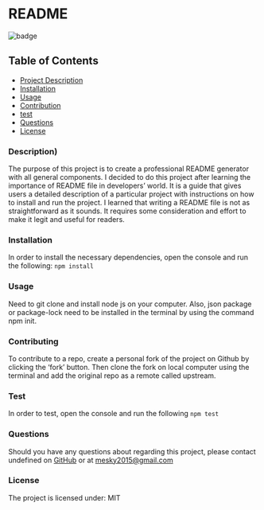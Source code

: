 # README

![badge](https://img.shields.io/badge/license-MIT-blue.svg) 

## Table of Contents

- [Project Description](#description)
- [Installation](#installation)
- [Usage](#usage)
- [Contribution](#contributing)
- [test](#test)     
- [Questions](#questions)
- [License](#license)


### Description)
The purpose of this project is to create a professional README generator with all general components. I decided to do this project after learning the importance of README file in developers’ world. It is a guide that gives users a detailed description of a particular project with instructions on how to install and run the project. I learned that writing a README file is not as  straightforward as it sounds. It requires some consideration and effort to make it legit and useful for readers. 

### Installation
In order to install the necessary dependencies, open the console and run the following:
```npm install```


### Usage
Need to git clone and install node js on your computer. Also, json package or package-lock need to be installed in the terminal by using the command npm init.   

### Contributing
To contribute to a repo, create a personal fork of the project on Github by clicking the ‘fork’ button. Then clone the fork on local computer using the terminal and add the original repo as a remote called upstream.

### Test
In order to test, open the console and run the following
```npm test```

### Questions
Should you have any questions about regarding this project, please contact undefined on [GitHub](https://github.com/meskyA) or at
mesky2015@gmail.com


### License
The project is licensed under:
MIT


